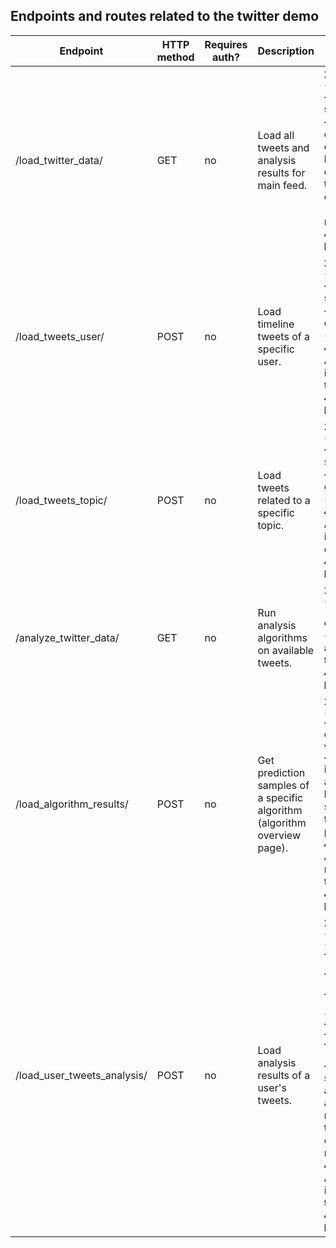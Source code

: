 ## Endpoints and routes related to the twitter demo

| Endpoint                    | HTTP method | Requires auth? | Description                                                               | Returned data                                                                                                                                                                                                                                                                                                                                                                 | Requested data format                  | 
|-----------------------------|-------------|----------------|---------------------------------------------------------------------------|-------------------------------------------------------------------------------------------------------------------------------------------------------------------------------------------------------------------------------------------------------------------------------------------------------------------------------------------------------------------------------|----------------------------------------|
| /load_twitter_data/         | GET         | no             | Load all tweets and analysis results for main feed.                       | **200 OK** `{'tweets': <tweets>}` on success, where `<tweets>` is a list of lists and each inner list has exactly two elements: [0] tweet object (as crawled) and [1] analysis results <br /> **444 Bad Request** else                                                                                                                                                        | none                                   |
| /load_tweets_user/          | POST        | no             | Load timeline tweets of a specific user.                                  | **200 OK** `{'tweets': <tweets>}` on success, where `<tweets>` is a list of tweet object (as crawled) <br /> **400 Missing Arg** if no user-id is passed to the endpoint. <br /> **444 Bad Request** else                                                                                                                                                                     | `{'user_id': <user_id>}` as string     |
| /load_tweets_topic/         | POST        | no             | Load tweets related to a specific topic.                                  | **200 OK** `{'tweets': <tweets>}` on success, where `<tweets>` is a list of tweet object (as crawled) <br /> **400 Missing Arg** if no topic is passed to the endpoint. <br /> **444 Bad Request** else                                                                                                                                                                       | `{'topic': <topic>}` as string         |
| /analyze_twitter_data/      | GET         | no             | Run analysis algorithms on available tweets.                              | **200 OK** `{'status': 'SUCCESSFUL'}` on success (analysis results are saved on the server) <br /> **444 Bad Request** else                                                                                                                                                                                                                                                   | none                                   |
| /load_algorithm_results/    | POST        | no             | Get prediction samples of a specific algorithm (algorithm overview page). | **200 OK** `{'predictions': <file_content>}` on success, where `<file_content>` is a list of list and each inner list contains one sample (text, true label, predicted label) <br /> **400 Missing Arg** if no file name is passed to the endpoint. <br /> **444 Bad Request** else                                                                                           | `{'file_name': <file_name>}` as string |
| /load_user_tweets_analysis/ | POST        | no             | Load analysis results of a user's tweets.                                 | **200 OK** `{'sentiment': {'negative': <neg>, 'neutral': <neu>, 'positive': <pos>}, 'emotion': {'sadness': <sad>, 'anger': <ang>, 'joy': <joy>, 'optimism': <opt>}}` on success, where all values in `<>` are floats representing the probability of the respective label <br /> **400 Missing Arg** if no user-id is passed to the endpoint. <br /> **444 Bad Request** else | `{'user_id': <user_id>}` as string     |

